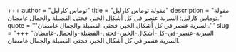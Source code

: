 +++
author = "توماس كارليل"
title = "مقولة توماس كارليل"
description = "مقولة توماس كارليل: السرية عنصر في كل أشكال الخير، فحتى الفضيلة والجمال غامضان."
quote = '''السرية عنصر في كل أشكال الخير، فحتى الفضيلة والجمال غامضان.'''
slug = "السرية-عنصر-في-كل-أشكال-الخير،-فحتى-الفضيلة-والجمال-غامضان"
+++
السرية عنصر في كل أشكال الخير، فحتى الفضيلة والجمال غامضان.
